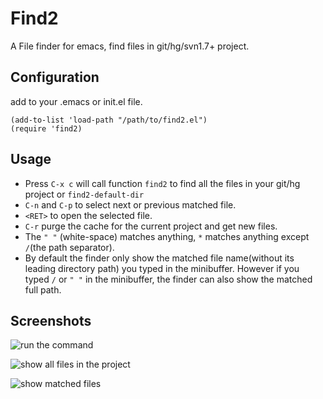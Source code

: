 # Find2
A File finder for emacs, find files in git/hg/svn1.7+ project.

## Configuration
add to your .emacs or init.el file.

    (add-to-list 'load-path "/path/to/find2.el")
    (require 'find2)

## Usage

* Press `C-x c` will call function `find2` to find all the files in your git/hg project or `find2-default-dir`
* `C-n` and `C-p` to select next or previous matched file.
* `<RET>` to open the selected file.
* `C-r` purge the cache for the current project and get new files.
* The `" "` (white-space) matches anything, `*` matches anything except `/`(the path separator).
* By default the finder only show the matched file name(without its leading directory path) you typed in the minibuffer. However if you typed `/` or `" "` in the minibuffer, the finder can also show the matched full path.

## Screenshots

![run the command](https://raw.github.com/yangg/find2.el/master/screenshots/run-the-command.jpg)

![show all files in the project](https://raw.github.com/yangg/find2.el/master/screenshots/show-all-files-in-the-project.jpg)

![show matched files](https://raw.github.com/yangg/find2.el/master/screenshots/show-matched-files.jpg)
